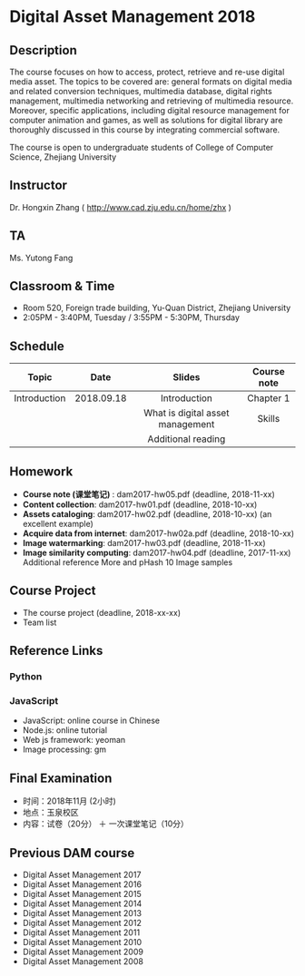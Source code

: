 # Digital Asset Management 2018

## Description
The course focuses on how to access, protect, retrieve and re-use digital media asset. The topics to be covered are: general formats on digital media and related conversion techniques, multimedia database, digital rights management, multimedia networking and retrieving of multimedia resource. Moreover, specific applications, including digital resource management for computer animation and games, as well as solutions for digital library are thoroughly discussed in this course by integrating commercial software.

The course is open to undergraduate students of College of Computer Science, Zhejiang University

## Instructor
Dr. Hongxin Zhang ( http://www.cad.zju.edu.cn/home/zhx )

## TA
Ms. Yutong Fang

## Classroom & Time
- Room 520, Foreign trade building, Yu-Quan District, Zhejiang University
- 2:05PM - 3:40PM, Tuesday / 3:55PM - 5:30PM, Thursday

## Schedule
|   Topic          |     Date     |                  Slides            |   Course note      |          
| ---------------- |:------------:|:----------------------------------:|:------------------:|
|  Introduction    |  2018.09.18  |  Introduction                      |   Chapter 1        |
|                  |              |  What is digital asset management  |   Skills           |
|                  |              |  Additional reading                |                    |


## Homework
- **Course note (课堂笔记)** : dam2017-hw05.pdf (deadline, 2018-11-xx)
- **Content collection**: dam2017-hw01.pdf (deadline, 2018-10-xx)
- **Assets cataloging**: dam2017-hw02.pdf (deadline, 2018-10-xx) (an excellent example)
- **Acquire data from internet**: dam2017-hw02a.pdf (deadline, 2018-10-xx)
- **Image watermarking**: dam2017-hw03.pdf (deadline, 2018-11-xx)
- **Image similarity computing**: dam2017-hw04.pdf (deadline, 2017-11-xx) Additional reference More and pHash 10 Image samples

## Course Project
- The course project (deadline, 2018-xx-xx)
- Team list

## Reference Links

### Python


### JavaScript
- JavaScript: online course in Chinese
- Node.js: online tutorial
- Web js framework: yeoman
- Image processing: gm

## Final Examination
+ 时间：2018年11月 (2小时)
+ 地点：玉泉校区
+ 内容：试卷（20分） ＋ 一次课堂笔记（10分）

## Previous DAM course
+ Digital Asset Management 2017
+ Digital Asset Management 2016
+ Digital Asset Management 2015
+ Digital Asset Management 2014
+ Digital Asset Management 2013
+ Digital Asset Management 2012
+ Digital Asset Management 2011
+ Digital Asset Management 2010
+ Digital Asset Management 2009
+ Digital Asset Management 2008

